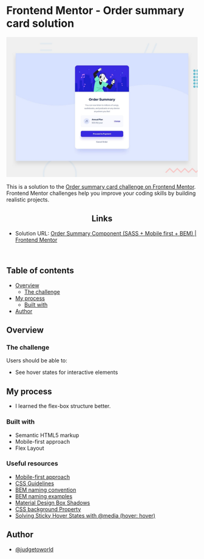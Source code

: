 # Frontend Mentor - Order summary card solution

![](./design/desktop-preview.jpg)

This is a solution to the [Order summary card challenge on Frontend Mentor](https://www.frontendmentor.io/challenges/order-summary-component-QlPmajDUj). Frontend Mentor challenges help you improve your coding skills by building realistic projects.

<h2 align="center">Links</h2>

- Solution URL: [Order Summary Component (SASS + Mobile first + BEM) | Frontend Mentor](https://www.frontendmentor.io/solutions/order-summary-component-sass-mobile-first-bem-BlfUdr5oBv)

<br>

## Table of contents

- [Overview](#overview)
  - [The challenge](#the-challenge)
- [My process](#my-process)
  - [Built with](#built-with)
- [Author](#author)

## Overview

### The challenge

Users should be able to:

- See hover states for interactive elements

## My process

- I learned the flex-box structure better.

### Built with

- Semantic HTML5 markup
- Mobile-first approach
- Flex Layout

### Useful resources

- [Mobile-first approach](https://www.freecodecamp.org/news/taking-the-right-approach-to-responsive-web-design/)
- [CSS Guidelines](https://cssguidelin.es/#bem-like-naming)
- [BEM naming convention](https://css-tricks.com/bem-101/)
- [BEM naming examples](https://getbem.com/naming/)
- [Material Design Box Shadows](https://codepen.io/sdthornton/pen/wBZdXq)
- [CSS background Property](https://www.w3schools.com/cssref/css3_pr_background.asp)
- [Solving Sticky Hover States with @media (hover: hover)](https://css-tricks.com/solving-sticky-hover-states-with-media-hover-hover/)

## Author

- [@judgetoworld](https://github.com/judgetoworld)
